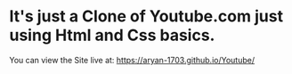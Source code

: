 # It's just a Clone of Youtube.com just using Html and Css basics.

You can view the Site live at: https://aryan-1703.github.io/Youtube/
